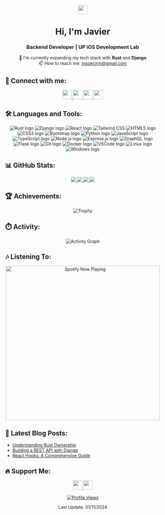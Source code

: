 <div align="center">
  <img src="https://raw.githubusercontent.com/MartinHeinz/MartinHeinz/master/wave.gif" width="30px">
  <h1>Hi, I'm Javier</h1>
  <h3>Backend Developer | UP iOS Development Lab</h3>
</div>

<p align="center"> 
  🌱 I'm currently expanding my tech stack with <strong>Rust</strong> and <strong>Django</strong> <br>
  📫 How to reach me: <a href="mailto:inspecjrm@gmail.com">inspecjrm@gmail.com</a>
</p>

## 🚀 Connect with me:

<div align="center">
  <a href="https://twitter.com/inspec_jrm">
    <img src="https://img.shields.io/badge/Twitter-1DA1F2?style=for-the-badge&logo=twitter&logoColor=white" height=30>
  </a> 
  <a href="https://www.instagram.com/inspec_jrm/">
    <img src="https://img.shields.io/badge/Instagram-E4405F?style=for-the-badge&logo=instagram&logoColor=white" height=30>
  </a>
  <a href="https://www.linkedin.com/in/javierrangel/">
    <img src="https://img.shields.io/badge/LinkedIn-0A66C2?style=for-the-badge&logo=linkedin&logoColor=white" height=30>
  </a>
  <a href="https://dev.to/inspecjrm">
    <img src="https://img.shields.io/badge/DEV.to-0A0A0A?style=for-the-badge&logo=dev.to&logoColor=white" height=30>
  </a>
</div>

## 🛠️ Languages and Tools:

<div align="center">
  <img src="https://img.shields.io/badge/Rust-000000?style=for-the-badge&logo=rust&logoColor=white" alt="Rust logo">
  <img src="https://img.shields.io/badge/Django-092E20?style=for-the-badge&logo=django&logoColor=white" alt="Django logo">
  <img src="https://img.shields.io/badge/React-61DAFB?style=for-the-badge&logo=react&logoColor=black" alt="React logo">
  <img src="https://img.shields.io/badge/TailwindCSS-38B2AC?style=for-the-badge&logo=tailwind-css&logoColor=white" alt="Tailwind CSS">
  <img src="https://img.shields.io/badge/HTML5-E34F26?style=for-the-badge&logo=html5&logoColor=white" alt="HTML5 logo">
  <img src="https://img.shields.io/badge/CSS3-1572B6?style=for-the-badge&logo=css3&logoColor=white" alt="CSS3 logo">
  <img src="https://img.shields.io/badge/Bootstrap-563D7C?style=for-the-badge&logo=bootstrap&logoColor=white" alt="Bootstrap logo">
  <img src="https://img.shields.io/badge/Python-3776AB?style=for-the-badge&logo=python&logoColor=white" alt="Python logo">
  <img src="https://img.shields.io/badge/JavaScript-F7DF1E?style=for-the-badge&logo=javascript&logoColor=black" alt="JavaScript logo">
  <img src="https://img.shields.io/badge/TypeScript-3178C6?style=for-the-badge&logo=typescript&logoColor=white" alt="TypeScript logo">
  <img src="https://img.shields.io/badge/Node.js-339933?style=for-the-badge&logo=node.js&logoColor=white" alt="Node.js logo">
  <img src="https://img.shields.io/badge/Express.js-000000?style=for-the-badge&logo=express&logoColor=white" alt="Express.js logo">
  <img src="https://img.shields.io/badge/GraphQL-E10098?style=for-the-badge&logo=graphql&logoColor=white" alt="GraphQL logo">
  <img src="https://img.shields.io/badge/Flask-000000?style=for-the-badge&logo=flask&logoColor=white" alt="Flask logo">
  <img src="https://img.shields.io/badge/Git-F05033?style=for-the-badge&logo=git&logoColor=white" alt="Git logo">
  <img src="https://img.shields.io/badge/Docker-2496ED?style=for-the-badge&logo=docker&logoColor=white" alt="Docker logo">
  <img src="https://img.shields.io/badge/VS_Code-007ACC?style=for-the-badge&logo=visualstudiocode&logoColor=white" alt="VSCode logo">
  <img src="https://img.shields.io/badge/Linux-FCC624?style=for-the-badge&logo=linux&logoColor=black" alt="Linux logo">
  <img src="https://img.shields.io/badge/Windows-0078D6?style=for-the-badge&logo=windows&logoColor=white" alt="Windows logo">

</div>

## 📊 GitHub Stats:

<div align="center">
  <a href="https://github.com/JavierRangel2004">
    <img src="https://github-profile-summary-cards.vercel.app/api/cards/profile-details?username=JavierRangel2004&theme=github_dark" />
  </a>
  <a href="https://github.com/JavierRangel2004">
    <img src="https://github-readme-streak-stats.herokuapp.com/?user=JavierRangel2004&hide_border=true&theme=github_dark" />
  </a>
  <a href="https://github.com/JavierRangel2004">
    <img src="https://github-profile-summary-cards.vercel.app/api/cards/stats?username=JavierRangel2004&theme=github_dark" />
  </a>
  <a href="https://github.com/JavierRangel2004">
    <img src="https://github-readme-stats.vercel.app/api/top-langs/?username=JavierRangel2004&langs_count=10&layout=compact&theme=github_dark" />
  </a>
</div>

## 🏆 Achievements:

<div align="center">
  <img src="https://github-profile-trophy.vercel.app/?username=JavierRangel2004&theme=darkhub&column=7" alt="Trophy">
</div>

## ⏱️ Activity:

<div align="center">
  <img src="https://github-readme-activity-graph.vercel.app/graph?username=JavierRangel2004&theme=react-dark&hide_border=true" alt="Activity Graph">
</div>

## 🎶 Listening To:

<div align="center">
  <a href="https://novatorem.vercel.app/api/spotify?background_color=0d1117&border_color=ffffff">
    <img src="https://novatorem.vercel.app/api/spotify?background_color=0d1117&border_color=ffffff" alt="Spotify Now Playing" width="500px"/>
  </a>
</div>

## 📝 Latest Blog Posts:

<!-- BLOG-POST-LIST:START -->
- [Understanding Rust Ownership](https://dev.to/inspecjrm/understanding-rust-ownership-4k7m)
- [Building a REST API with Django](https://dev.to/inspecjrm/building-a-rest-api-with-django-3l9f)
- [React Hooks: A Comprehensive Guide](https://dev.to/inspecjrm/react-hooks-a-comprehensive-guide-2b3k)
<!-- BLOG-POST-LIST:END -->

## 🔥 Support Me:

<div align="center">
  <a href="https://www.buymeacoffee.com/inspecjrm">
    <img src="https://img.shields.io/badge/Buy%20Me%20A%20Coffee-FFDD00?style=for-the-badge&logo=buy-me-a-coffee&logoColor=black" height=30>
  </a>
  <a href="https://www.patreon.com/inspecjrm">
    <img src="https://img.shields.io/badge/Patreon-F96854?style=for-the-badge&logo=patreon&logoColor=white" height=30>
  </a>
</div>

<p align="center">
  <a href="https://github.com/JavierRangel2004">
    <img src="https://komarev.com/ghpvc/?username=JavierRangel2004&color=blue&style=flat" alt="Profile Views">
  </a>
</p>

<div align="center">
  Last Update: 01/11/2024
</div>
